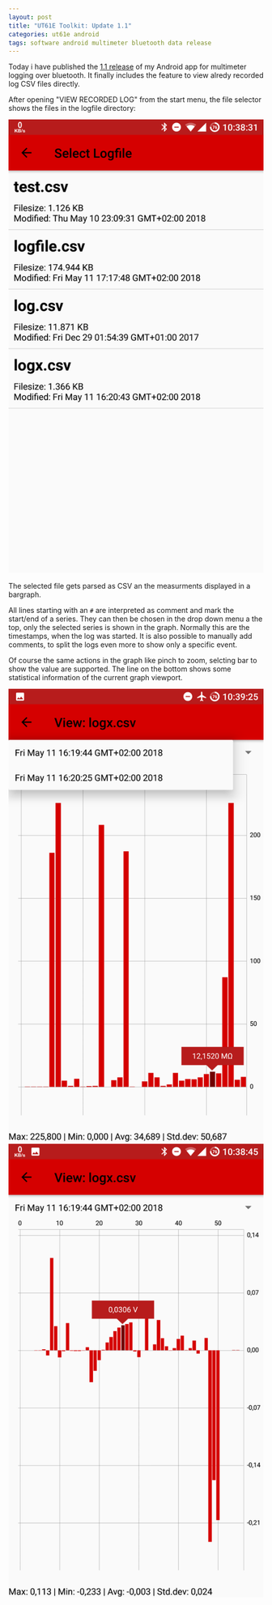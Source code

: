 ```yaml
---
layout: post
title: "UT61E Toolkit: Update 1.1"
categories: ut61e android
tags: software android multimeter bluetooth data release
--- 
```

Today i have published the [1.1 release](https://github.com/Jakeler/UT61E-Toolkit/releases/tag/v1.1) of my Android app for multimeter logging over bluetooth. It finally includes the feature to view alredy recorded log CSV files directly.

After opening "VIEW RECORDED LOG" from the start menu, the file selector shows the files in the logfile directory:

![App start menu screenshot](/assets/ut61e-android/1_1/select-logfile.png)

The selected file gets parsed as CSV an the measurments displayed in a bargraph.

All lines starting with an `#` are interpreted as comment and mark the start/end of a series. They can then be chosen in the drop down menu a the top, only the selected series is shown in the graph. Normally this are the timestamps, when the log was started. It is also possible to manually add comments, to split the logs even more to show only a specific event.

Of course the same actions in the graph like pinch to zoom, selcting bar to show the value are supported. The line on the bottom shows some statistical information of the current graph viewport.

![App start menu screenshot](/assets/ut61e-android/1_1/view-time-select.png)
![App start menu screenshot](/assets/ut61e-android/1_1/view-log.png)
